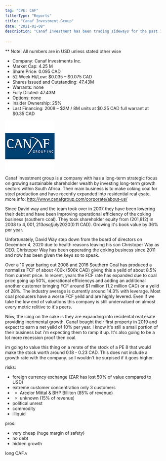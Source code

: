 ```yaml
---
tag: "CVE: CAF"
filterType: "Reports"
title: "Canaf Investment Group"
date: "2021-01-08"
description: "Canaf Investment has been trading sideways for the past 10 years and has been left behind for dead as investors flock out for green technology while it's slowly been improving and now has the means to substantially grow earnings."

---
```


** Note: All numbers are in USD unless stated other wise

- Company: Canaf Investments Inc.
- Market Cap: 4.25 M
- Share Price: 0.095 CAD
- 52 Week Hi/Low: $0.035 – $0.075 CAD
- Shares Issued and Outstanding: 47.43M
- Warrants: none
- Fully Diluted: 47.43M
- Options: none
- Insider Ownership: 25%
- Last Financing: 2008 – $2M / 8M units at $0.25 CAD full warrant at $0.35 CAD

![Canaf Logo](./canaf.jpg)

Canaf investment group is a company with has a long-term strategic focus on growing sustainable shareholder wealth by investing long-term growth sectors within South Africa. Their main business is to make coking coal for steel production and have recently expanded into residential real esate. more info: http://www.canafgroup.com/corporate/about-us/ 

Since David way and the team took over in 2007 they have been lowering their debt and have been improving operational efficiency of the coking business (southern coal). They took shareholder equity from (201,812) in 2008 to $4,001,213 as of july 2020 ($0.11 CAD). Growing it's book value by 36% per year. 

Unfortunately, David Way step down from the board of directors on December 4, 2020 due to health reasons leaving his son Christoper Way as CEO. Christoper Way has been opperating the coking business since 2011 and now has been given the keys so to speak. 

Over a 10 year baring out 2008 and 2016 Southern Coal has produced a normalize FCF of about 400k (500k CAD) giving this a yeild of about 8.5% from current price. In recent, years the FCF rate has expanded due to coal price going up 50%, operational efficiencys and adding an additional another customer bringing FCF around $1 million (1.2 million CAD) or a yeild of 28%. The industry average is currently around 14.3% with leverage. Most coal producers have a worse FCF yeild and are highly levered. Even if we take the low end of valuations this company is still undervalued on almost every metric relitive to it's peers. 

Now, the icing on the cake is they are expanding into residental  real esate providing incrimental growth. Canaf bought their first property in 2019 and expect to earn a net yeild of 10% per year. I know it's still a small portion of their business but i'm expecting them to ramp it up. It's also going to be a lot more recession proof then coal.

im going to value this thing on a rerate of the stock of a PE 8 that would make the stock worth around 0.18 - 0.23 CAD. This does not include a growth rate with the company. so I wouldn't be surpised if it goes higher. 

risks:

- foreign currency exchange (ZAR has lost 50% of value compared to USD)
- extreme customer concentration only 3 customers
- - Arcelor Mittal & BHP Billiton (85% of revenue)
- - unknown (15% of revenue)
- political unrest 
- commodity
- illiquid 

pros: 

- very cheap (huge margin of safety)
- no debt
- hidden growth

long CAF.v